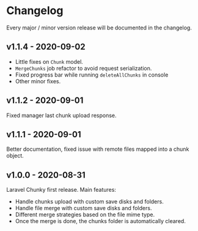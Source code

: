 # Changelog

Every major / minor version release will be documented in the changelog.

## v1.1.4 - 2020-09-02
* Little fixes on `Chunk` model. 
* `MergeChunks` job refactor to avoid request serialization. 
* Fixed progress bar while running `deleteAllChunks` in console 
* Other minor fixes.

## v1.1.2 - 2020-09-01

Fixed manager last chunk upload response.

## v1.1.1 - 2020-09-01

Better documentation, fixed issue with remote files mapped into a chunk object.

## v1.0.0 - 2020-08-31

Laravel Chunky first release. Main features:

* Handle chunks upload with custom save disks and folders.
* Handle file merge with custom save disks and folders.
* Different merge strategies based on the file mime type.
* Once the merge is done, the chunks folder is automatically cleared.